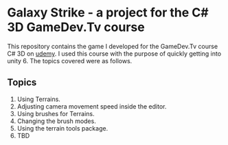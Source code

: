 #  Galaxy Strike - a project for the C# 3D GameDev.Tv course

This repository contains the game I developed for the GameDev.Tv course C# 3D on [udemy](https://www.udemy.com/course/unitycourse2/). I used this course with the purpose of quickly getting into unity 6. The topics covered were as follows.

## Topics
1. Using Terrains.
2. Adjusting camera movement speed inside the editor.
3. Using brushes for Terrains.
4. Changing the brush modes.
5. Using the terrain tools package.
6. TBD